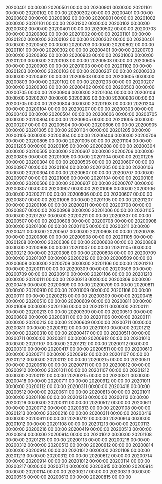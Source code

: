 
20200401 00:00:00
20200501 00:00:00
20200901 00:00:00
20201101 00:00:00
20200102 00:00:00
20200302 00:00:00
20200401 00:00:00
20200602 00:00:00
20200802 00:00:00
20200901 00:00:00
20201002 00:00:00
20201101 00:00:00
20201202 00:00:00
20200102 00:00:00
20200302 00:00:00
20200401 00:00:00
20200502 00:00:00
20200703 00:00:00
20200802 00:00:00
20201002 00:00:00
20201101 00:00:00
20201202 00:00:00
20200102 00:00:00
20200302 00:00:00
20200401 00:00:00
20200502 00:00:00
20200703 00:00:00
20200802 00:00:00
20201101 00:00:00
20200302 00:00:00
20200401 00:00:00
20200703 00:00:00
20200802 00:00:00
20200903 00:00:00
20201003 00:00:00
20201203 00:00:00
20200103 00:00:00
20200503 00:00:00
20200605 00:00:00
20200903 00:00:00
20201003 00:00:00
20201102 00:00:00
20201203 00:00:00
20200103 00:00:00
20200207 00:00:00
20200303 00:00:00
20200402 00:00:00
20200503 00:00:00
20200605 00:00:00
20200803 00:00:00
20201102 00:00:00
20201203 00:00:00
20200207 00:00:00
20200303 00:00:00
20200402 00:00:00
20200503 00:00:00
20200705 00:00:00
20200904 00:00:00
20201004 00:00:00
20200104 00:00:00
20200207 00:00:00
20200303 00:00:00
20200606 00:00:00
20200705 00:00:00
20200804 00:00:00
20201103 00:00:00
20201204 00:00:00
20200104 00:00:00
20200207 00:00:00
20200303 00:00:00
20200403 00:00:00
20200504 00:00:00
20200606 00:00:00
20200705 00:00:00
20200804 00:00:00
20200905 00:00:00
20201005 00:00:00
20200207 00:00:00
20200504 00:00:00
20200606 00:00:00
20200905 00:00:00
20201005 00:00:00
20201104 00:00:00
20201205 00:00:00
20200105 00:00:00
20200304 00:00:00
20200404 00:00:00
20200706 00:00:00
20200805 00:00:00
20201005 00:00:00
20201104 00:00:00
20201205 00:00:00
20200105 00:00:00
20200208 00:00:00
20200304 00:00:00
20200505 00:00:00
20200607 00:00:00
20200706 00:00:00
20200805 00:00:00
20201005 00:00:00
20201104 00:00:00
20201205 00:00:00
20200304 00:00:00
20200505 00:00:00
20200607 00:00:00
20200907 00:00:00
20201104 00:00:00
20201205 00:00:00
20200106 00:00:00
20200304 00:00:00
20200607 00:00:00
20200707 00:00:00
20200907 00:00:00
20201006 00:00:00
20201104 00:00:00
20200106 00:00:00
20200506 00:00:00
20200607 00:00:00
20200707 00:00:00
20200807 00:00:00
20200907 00:00:00
20201006 00:00:00
20200106 00:00:00
20200211 00:00:00
20200506 00:00:00
20200607 00:00:00
20200807 00:00:00
20201006 00:00:00
20201105 00:00:00
20201207 00:00:00
20200106 00:00:00
20200211 00:00:00
20200708 00:00:00
20200807 00:00:00
20200908 00:00:00
20201006 00:00:00
20201105 00:00:00
20201207 00:00:00
20200211 00:00:00
20200307 00:00:00
20200507 00:00:00
20200608 00:00:00
20200708 00:00:00
20200908 00:00:00
20201006 00:00:00
20201105 00:00:00
20200211 00:00:00
20200411 00:00:00
20200507 00:00:00
20200608 00:00:00
20200708 00:00:00
20200808 00:00:00
20200908 00:00:00
20201105 00:00:00
20201208 00:00:00
20200308 00:00:00
20200608 00:00:00
20200808 00:00:00
20200908 00:00:00
20201007 00:00:00
20201105 00:00:00
20200212 00:00:00
20200308 00:00:00
20200608 00:00:00
20200709 00:00:00
20201007 00:00:00
20200212 00:00:00
20200509 00:00:00
20200608 00:00:00
20200709 00:00:00
20201106 00:00:00
20201210 00:00:00
20200111 00:00:00
20200309 00:00:00
20200509 00:00:00
20200709 00:00:00
20200910 00:00:00
20201106 00:00:00
20201210 00:00:00
20200111 00:00:00
20200213 00:00:00
20200309 00:00:00
20200415 00:00:00
20200609 00:00:00
20200709 00:00:00
20200811 00:00:00
20200910 00:00:00
20201009 00:00:00
20201106 00:00:00
20200111 00:00:00
20200213 00:00:00
20200309 00:00:00
20200415 00:00:00
20200510 00:00:00
20200609 00:00:00
20200811 00:00:00
20201009 00:00:00
20201106 00:00:00
20201211 00:00:00
20200111 00:00:00
20200213 00:00:00
20200309 00:00:00
20200510 00:00:00
20200609 00:00:00
20200811 00:00:00
20201106 00:00:00
20200111 00:00:00
20200213 00:00:00
20200609 00:00:00
20200711 00:00:00
20200811 00:00:00
20200912 00:00:00
20201010 00:00:00
20201212 00:00:00
20200310 00:00:00
20200417 00:00:00
20200511 00:00:00
20200711 00:00:00
20200811 00:00:00
20200912 00:00:00
20201010 00:00:00
20201107 00:00:00
20201212 00:00:00
20200112 00:00:00
20200310 00:00:00
20200417 00:00:00
20200511 00:00:00
20200610 00:00:00
20200711 00:00:00
20200912 00:00:00
20201107 00:00:00
20201212 00:00:00
20200112 00:00:00
20200215 00:00:00
20200511 00:00:00
20200610 00:00:00
20200711 00:00:00
20200812 00:00:00
20200912 00:00:00
20201011 00:00:00
20201107 00:00:00
20201212 00:00:00
20200112 00:00:00
20200215 00:00:00
20200311 00:00:00
20200418 00:00:00
20200711 00:00:00
20200912 00:00:00
20201011 00:00:00
20200112 00:00:00
20200311 00:00:00
20200418 00:00:00
20200512 00:00:00
20200611 00:00:00
20200813 00:00:00
20201011 00:00:00
20201108 00:00:00
20201213 00:00:00
20200112 00:00:00
20200216 00:00:00
20200311 00:00:00
20200512 00:00:00
20200611 00:00:00
20200712 00:00:00
20200813 00:00:00
20201108 00:00:00
20201213 00:00:00
20200216 00:00:00
20200311 00:00:00
20200419 00:00:00
20200611 00:00:00
20200712 00:00:00
20200914 00:00:00
20201012 00:00:00
20201108 00:00:00
20201213 00:00:00
20200113 00:00:00
20200216 00:00:00
20200419 00:00:00
20200513 00:00:00
20200814 00:00:00
20200914 00:00:00
20201012 00:00:00
20201108 00:00:00
20201213 00:00:00
20200113 00:00:00
20200216 00:00:00
20200312 00:00:00
20200513 00:00:00
20200612 00:00:00
20200814 00:00:00
20200914 00:00:00
20201012 00:00:00
20201108 00:00:00
20201213 00:00:00
20200312 00:00:00
20200612 00:00:00
20200714 00:00:00
20200914 00:00:00
20201012 00:00:00
20200114 00:00:00
20200217 00:00:00
20200714 00:00:00
20200815 00:00:00
20200914 00:00:00
20200114 00:00:00
20200217 00:00:00
20200313 00:00:00
20200515 00:00:00
20200613 00:00:00
20200815 00:00:00